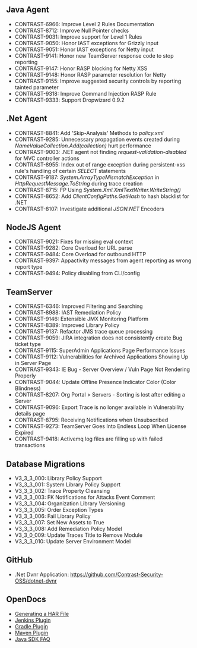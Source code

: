 <!--
title: "Contrast 3.3.0 - July 2016"
description: "Contrast 3.3.0 July 2016"
tags: "3.3.0 July Release Notes"
-->

## Java Agent
* CONTRAST-6966: Improve Level 2 Rules Documentation
* CONTRAST-8712: Improve Null Pointer checks
* CONTRAST-9031: Improve support for Level 1 Rules
* CONTRAST-9050: Honor IAST exceptions for Grizzly input
* CONTRAST-9051: Honor IAST exceptions for Netty input
* CONTRAST-9141: Honor new TeamServer response code to stop reporting
* CONTRAST-9147: Honor RASP blocking for Netty XSS
* CONTRAST-9148: Honor RASP parameter resolution for Netty
* CONTRAST-9155: Improve suggested security controls by reporting tainted parameter
* CONTRAST-9318: Improve Command Injection RASP Rule
* CONTRAST-9333: Support Dropwizard 0.9.2

## .Net Agent
* CONTRAST-8841: Add 'Skip-Analysis' Methods to *policy.xml*
* CONTRAST-9285: Unnecessary propagation events created during *NameValueCollection.Add(collection)* hurt performance
* CONTRAST-9003: .NET agent not finding *request-validation-disabled* for MVC controller actions
* CONTRAST-8955: Index out of range exception during persistent-xss rule's handling of certain *SELECT* statements
* CONTRAST-9187: *System.ArrayTypeMismatchException* in *HttpRequestMessage.ToString* during trace creation 
* CONTRAST-8715: FP Using *System.Xml.XmlTextWriter.WriteString()*
* CONTRAST-8652: Add *ClientConfigPaths.GetHash* to hash blacklist for .NET
* CONTRAST-8107: Investigate additional *JSON.NET* Encoders

## NodeJS Agent
* CONTRAST-9021: Fixes for missing eval context
* CONTRAST-9282: Core Overload for URL parse
* CONTRAST-9484: Core Overload for outbound HTTP
* CONTRAST-9397: Appactivity messages from agent reporting as wrong report type
* CONTRAST-9494: Policy disabling from CLI/config

## TeamServer
* CONTRAST-6346: Improved Filtering and Searching
* CONTRAST-8988: IAST Remediation Policy
* CONTRAST-9146: Extensible JMX Monitoring Platform
* CONTRAST-8389: Improved Library Policy
* CONTRAST-9137: Refactor JMS trace queue processing
* CONTRAST-9059: JIRA integration does not consistently create Bug ticket type
* CONTRAST-9115: SuperAdmin Applications Page Performance Issues
* CONTRAST-9112: Vulnerabilities for Archived Applications Showing Up in Server Page
* CONTRAST-9343: IE Bug - Server Overview / Vuln Page Not Rendering Properly
* CONTRAST-9044: Update Offline Presence Indicator Color (Color Blindness)
* CONTRAST-8207: Org Portal > Servers - Sorting is lost after editing a Server
* CONTRAST-9096: Export Trace is no longer available in Vulnerability details page
* CONTRAST-8795: Receiving Notifications when Unsubscribed
* CONTRAST-9273: TeamServer Goes Into Endless Loop When License Expired
* CONTRAST-9418: Activemq log files are filling up with failed transactions

## Database Migrations
* V3_3_3_000: Library Policy Support
* V3_3_3_001: System Library Policy Support
* V3_3_3_002: Trace Property Cleansing
* V3_3_3_003: FK Notifications for Attacks Event Comment
* V3_3_3_004: Organization Library Versioning
* V3_3_3_005: Order Exception Types 
* V3_3_3_006: Fail Library Policy
* V3_3_3_007: Set New Assets to True
* V3_3_3_008: Add Remediation Policy Model
* V3_3_0_009: Update Traces Title to Remove Module
* V3_3_3_010: Update Server Environment Model

## GitHub
* .Net Dvnr Application: https://github.com/Contrast-Security-OSS/dotnet-dvnr

## OpenDocs
* [Generating a HAR File](troubleshooting-setupfaq.html#har)
* [Jenkins Plugin](tools-sdk.html#jenkins)
* [Gradle Plugin](tools-sdk.html#gradle)
* [Maven Plugin](tools-sdk.html#maven)
* [Java SDK FAQ](tools-sdkaccess.html#java)
